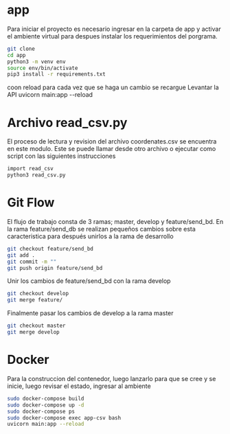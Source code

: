 # app 

Para iniciar el proyecto es necesario ingresar en la carpeta de app y activar el ambiente virtual para despues instalar los requerimientos del porgrama.

```sh
git clone
cd app
python3 -m venv env
source env/bin/activate
pip3 install -r requirements.txt
```
coon reload para cada vez que se haga un cambio se recargue
Levantar la API uvicorn main:app --reload

# Archivo read_csv.py

El proceso de lectura y revision del archivo coordenates.csv se encuentra en este modulo. Este se puede llamar desde otro archivo o ejecutar como script con las siguientes instrucciones

```sh
import read_csv
python3 read_csv.py
```
# Git Flow

El flujo de trabajo consta de 3 ramas; master, develop y feature/send_bd. 
En la rama feature/send_db se realizan pequeños cambios sobre esta caracteristica para después unirlos a la rama de desarrollo
```sh
git checkout feature/send_bd
git add .
git commit -m ""
git push origin feature/send_bd
```
Unir los cambios de feature/send_bd con la rama develop
```sh
git checkout develop
git merge feature/
```
Finalmente pasar los cambios de develop a la rama master
```sh
git checkout master
git merge develop
```

# Docker
Para la construccion del contenedor, luego lanzarlo para que se cree y se inicie, luego revisar el estado, ingresar al ambiente
```sh
sudo docker-compose build
sudo docker-compose up -d
sudo docker-compose ps
sudo docker-compose exec app-csv bash
uvicorn main:app --reload
```